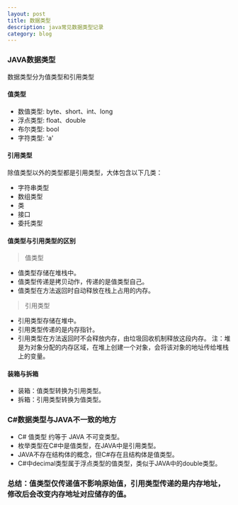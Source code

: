```yaml
---
layout: post
title: 数据类型
description: java常见数据类型记录
category: blog
---
```


### JAVA数据类型

数据类型分为值类型和引用类型

#### 值类型
- 数值类型: byte、short、int、long
- 浮点类型: float、double
- 布尔类型: bool
- 字符类型: 'a'
#### 引用类型
除值类型以外的类型都是引用类型，大体包含以下几类：
 - 字符串类型
 - 数组类型
 - 类
 - 接口
 - 委托类型
#### 值类型与引用类型的区别
> 值类型
- 值类型存储在堆栈中。
- 值类型传递是拷贝动作，传递的是值类型自己。
- 值类型在方法返回时自动释放在栈上占用的内存。
> 引用类型
- 引用类型存储在堆中。
- 引用类型传递的是内存指针。
- 引用类型在方法返回时不会释放内存，由垃圾回收机制释放这段内存。
    注：堆是为对象分配的内存区域，在堆上创建一个对象，会将该对象的地址传给堆栈上的变量。
#### 装箱与拆箱
- 装箱：值类型转换为引用类型。
- 拆箱：引用类型转换为值类型。

### C#数据类型与JAVA不一致的地方
- C# 值类型 约等于 JAVA 不可变类型。
- 枚举类型在C#中是值类型，在JAVA中是引用类型。
- JAVA不存在结构体的概念，但C#存在且结构体是值类型。
- C#中decimal类型属于浮点类型的值类型，类似于JAVA中的double类型。
   
### 总结：值类型仅传递值不影响原始值，引用类型传递的是内存地址，修改后会改变内存地址对应储存的值。


